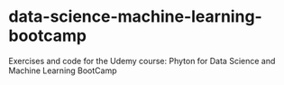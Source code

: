 # data-science-machine-learning-bootcamp
Exercises and code for the Udemy course: Phyton for Data Science and Machine Learning BootCamp
